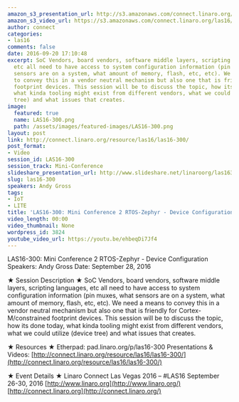 ```yaml
---
amazon_s3_presentation_url: http://s3.amazonaws.com/connect.linaro.org/las16/Presentations/Wednesday/LAS16-300-%20Device%20Configuration%20.pdf
amazon_s3_video_url: https://s3.amazonaws.com/connect.linaro.org/las16/Videos/Wednesday/LAS16-300%20Mini%20Conference%202%20Cortex-M%20Software%20-%20Device%20Configuration.mp4
author: connect
categories:
- las16
comments: false
date: 2016-09-20 17:10:48
excerpt: SoC Vendors, board vendors, software middle layers, scripting languages,
  etc all need to have access to system configuration information (pin muxes, what
  sensors are on a system, what amount of memory, flash, etc, etc). We need a means
  to convey this in a vendor neutral mechanism but also one that is friendly for Cortex-M/constrained
  footprint devices. This session will be to discuss the topic, how its done today,
  what kinda tooling might exist from different vendors, what we could utilize (device
  tree) and what issues that creates.
image:
  featured: true
  name: LAS16-300.png
  path: /assets/images/featured-images/LAS16-300.png
layout: post
link: http://connect.linaro.org/resource/las16/las16-300/
post_format:
- Video
session_id: LAS16-300
session_track: Mini-Conference
slideshare_presentation_url: http://www.slideshare.net/linaroorg/las16300-mini-conference-2-cortexm-software-device-configuration
slug: las16-300
speakers: Andy Gross
tags:
- IoT
- LITE
title: 'LAS16-300: Mini Conference 2 RTOS-Zephyr - Device Configuration'
video_length: 00:00
video_thumbnail: None
wordpress_id: 3824
youtube_video_url: https://youtu.be/ehbeqDi7Jf4
---
```


LAS16-300: Mini Conference 2 RTOS-Zephyr - Device Configuration
Speakers: Andy Gross
Date: September 28, 2016

★ Session Description ★
SoC Vendors, board vendors, software middle layers, scripting languages, etc all need to have access to system configuration information (pin muxes, what sensors are on a system, what amount of memory, flash, etc, etc). We need a means to convey this in a vendor neutral mechanism but also one that is friendly for Cortex-M/constrained footprint devices. This session will be to discuss the topic, how its done today, what kinda tooling might exist from different vendors, what we could utilize (device tree) and what issues that creates.

★ Resources ★
Etherpad: pad.linaro.org/p/las16-300
Presentations & Videos: [http://connect.linaro.org/resource/las16/las16-300/](http://connect.linaro.org/resource/las16/las16-300/)

★ Event Details ★
Linaro Connect Las Vegas 2016 – #LAS16
September 26-30, 2016
[http://www.linaro.org](http://www.linaro.org/)
[http://connect.linaro.org](http://connect.linaro.org/)